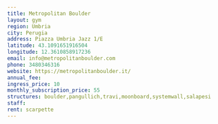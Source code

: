 ```yaml
---
title: Metropolitan Boulder
layout: gym
region: Umbria
city: Perugia
address: Piazza Umbria Jazz 1/E
latitude: 43.1091651916504
longitude: 12.3610858917236
email: info@metropolitanboulder.com
phone: 3480346316
website: https://metropolitanboulder.it/
annual_fee: 
ingress_price: 10
monthly_subscription_price: 55
structures: boulder,pangullich,travi,moonboard,systemwall,salapesi
staff: 
rent: scarpette
---
```


